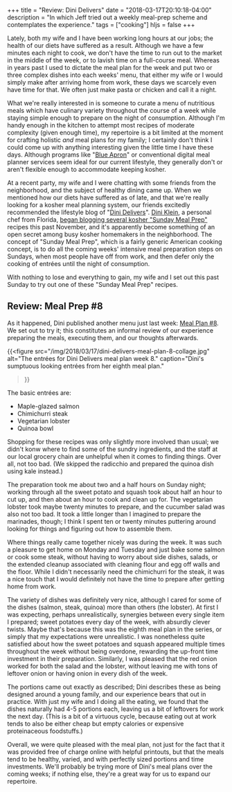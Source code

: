 +++
title = "Review: Dini Delivers"
date = "2018-03-17T20:10:18-04:00"
description = "In which Jeff tried out a weekly meal-prep scheme and contemplates the experience."
tags = ["cooking"]
hljs = false
+++

Lately, both my wife and I have been working long
hours at our jobs; the health of our diets have suffered as a result. Although
we have a few minutes each night to cook, we don't have the time to run out to
the market in the middle of the week, or to lavish time on a full-course meal.
Whereas in years past I used to dictate the meal plan for the week and put two
or three complex dishes into each weeks' menu, that either my wife or I would
simply make after arriving home from work, these days we scarcely even have time
for that. We often just make pasta or chicken and call it a night.

What we're really interested in is someone to curate a menu of nutritious meals
which have culinary variety throughout the course of a week while staying
simple enough to prepare on the night of consumption.
Although I'm handy enough in the kitchen to attempt most recipes of moderate
complexity (given enough time), my repertoire is a bit limited at the moment
for crafting holistic _and_ meal plans for my family; I certainly don't think
I could come up with anything interesting given the little time I have these days.
Although programs like "[Blue Apron](https://www.blueapron.com/)"
or conventional digital meal planner services seem ideal for our current lifestyle,
they generally don't or aren't flexible enough to accommodate keeping kosher.

At a recent party, my wife and I were chatting with some friends from the
neighborhood, and the subject of healthy dining came up. When we mentioned how
our diets have suffered as of late, and that we're really looking for a kosher
meal planning system, our friends excitedly recommended the lifestyle blog
of "[Dini Delivers](http://dinidelivers.com/)".
[Dini Klein](https://dinidelivers.com/about-dini/),
a personal chef
from Florida,
[began blogging several kosher "Sunday Meal Prep"](https://dinidelivers.com/category/lifestyle/)
recipes this past November, and it's apparently become something of an open secret
among busy kosher homemakers in the neighborhood.
The concept of "Sunday Meal Prep", which is a fairly generic American cooking
concept, is to do all the coming weeks' intensive meal preparation steps
on Sundays, when most people have off from work, and then defer only the cooking
of entrées until the night of consumption.

With nothing to lose and everything to gain, my wife and I set out this past
Sunday to try out one of these "Sunday Meal Prep" recipes.

## Review: Meal Prep \#8

As it happened, Dini published another menu just last week:
[Meal Plan \#8](https://dinidelivers.com/meal-prep-8/).
We set out to try it; this constitutes an informal review of our experience
preparing the meals, executing them, and our thoughts afterwards.

{{<figure src="/img/2018/03/17/dini-delivers-meal-plan-8-collage.jpg"
          alt="The entrées for Dini Delivers meal plan week 8."
          caption="Dini's sumptuous looking entrées from her eighth meal plan."
>}}

The basic entrées are:

* Maple-glazed salmon
* Chimichurri steak
* Vegetarian lobster
* Quinoa bowl

Shopping for these recipes was only slightly more involved than usual; we didn't
konw where to find some of the sundry ingredients, and the staff at our local
grocery chain are unhelpful when it comes to finding things. Over all, not too
bad. (We skipped the radicchio and prepared the quinoa dish using kale instead.)

The preparation took me about two and a half hours on Sunday night; working
through all the sweet potato and squash took about half an hour to cut up,
and then about an hour to cook and clean up for.
The vegetarian lobster took maybe twenty minutes to prepare, and the cucumber
salad was also not too bad. It took a little longer than I imagined to prepare
the marinades, though; I think I spent ten or twenty minutes puttering around
looking for things and figuring out how to assemble them.

Where things really came together nicely was during the week. It was such a
pleasure to get home on Monday and Tuesday and just bake some salmon or
cook some steak, without having to worry about side dishes, salads, or
the extended cleanup associated with cleaning flour and egg off walls and the floor.
While I didn't necessarily need the chimichurri for the steak, it was a nice
touch that I would definitely not have the time to prepare after getting home
from work.

The variety of dishes was definitely very nice, although I cared for some of the
dishes (salmon, steak, quinoa) more than others (the lobster).
At first I was expecting, perhaps unrealistically, synergies between every single
item I prepared; sweet potatoes every day of the week, with absurdly clever twists.
Maybe that's because this was the eighth meal plan in the series, or simply
that my expectations were unrealistic. I was nonetheless quite satisfied about
how the sweet potatoes and squash appeared multiple times throughout the week
without being overdone, rewarding the up-front time investment in their preparation.
Similarly, I was pleased that the red onion worked for both the salad and the
lobster, without leaving me with tons of leftover onion or having onion in
every dish of the week.

The portions came out exactly as described; Dini describes these as being
designed around a young family, and our experience bears that out in practice.
With just my wife and I doing all the eating, we found that the dishes naturally
had 4-5 portions each, leaving us a bit of leftovers for work the next day.
(This is a bit of a virtuous cycle, because eating out at work tends to also be
either cheap but empty calories or expensive proteinaceous foodstuffs.)

Overall, we were quite pleased with the meal plan, not just for the fact that it
was provided free of charge online with helpful printouts, but that the meals
tend to be healthy, varied, and with perfectly sized portions and time investments.
We'll probably be trying more of Dini's meal plans over the coming weeks; if
nothing else, they're a great way for us to expand our repertoire.
